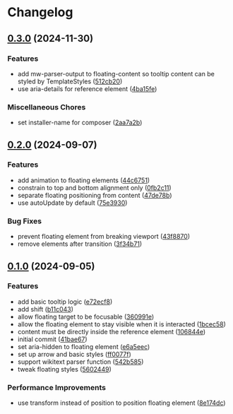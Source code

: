 # Changelog

## [0.3.0](https://github.com/StarCitizenTools/mediawiki-extensions-FloatingUI/compare/v0.2.0...v0.3.0) (2024-11-30)


### Features

* add mw-parser-output to floating-content so tooltip content can be styled by TemplateStyles ([512cb20](https://github.com/StarCitizenTools/mediawiki-extensions-FloatingUI/commit/512cb20e3d17ae2f038324fe242b3e8aa41ccd12))
* use aria-details for reference element ([4ba15fe](https://github.com/StarCitizenTools/mediawiki-extensions-FloatingUI/commit/4ba15fe35bb99a23833917e11bb3f67d2653d4b5))


### Miscellaneous Chores

* set installer-name for composer ([2aa7a2b](https://github.com/StarCitizenTools/mediawiki-extensions-FloatingUI/commit/2aa7a2be0e9dbf8ca75aea31d8c4b45f3a847131))

## [0.2.0](https://github.com/StarCitizenTools/mediawiki-extensions-FloatingUI/compare/v0.1.0...v0.2.0) (2024-09-07)


### Features

* add animation to floating elements ([44c6751](https://github.com/StarCitizenTools/mediawiki-extensions-FloatingUI/commit/44c67512c3c5de70cac622684d661faf15924761))
* constrain to top and bottom alignment only ([0fb2c11](https://github.com/StarCitizenTools/mediawiki-extensions-FloatingUI/commit/0fb2c11884fe736cb7f0f5fc1419c0fb0a87e43f))
* separate floating positioning from content ([47de78b](https://github.com/StarCitizenTools/mediawiki-extensions-FloatingUI/commit/47de78bdcb3654a78f32ddeb469a4b7f073c4a4a))
* use autoUpdate by default ([75e3930](https://github.com/StarCitizenTools/mediawiki-extensions-FloatingUI/commit/75e39308647e514a96376fe75e6f9121dc252911))


### Bug Fixes

* prevent floating element from breaking viewport ([43f8870](https://github.com/StarCitizenTools/mediawiki-extensions-FloatingUI/commit/43f8870e3c2282b93f80224216d6afb577519f88))
* remove elements after transition ([3f34b71](https://github.com/StarCitizenTools/mediawiki-extensions-FloatingUI/commit/3f34b7190f2ab6bf5429b8b5d1e529cd57d2980f))

## [0.1.0](https://github.com/StarCitizenTools/mediawiki-extensions-FloatingUI/compare/v0.0.1...v0.1.0) (2024-09-05)


### Features

* add basic tooltip logic ([e72ecf8](https://github.com/StarCitizenTools/mediawiki-extensions-FloatingUI/commit/e72ecf82adb16d781ea0ec5b78b6baa8328b3f70))
* add shift ([b11c043](https://github.com/StarCitizenTools/mediawiki-extensions-FloatingUI/commit/b11c0438449cd217e8299f5839d2cc39ca2104b1))
* allow floating target to be focusable ([360991e](https://github.com/StarCitizenTools/mediawiki-extensions-FloatingUI/commit/360991ef620ad5a3529f58b6cbe094e89613812c))
* allow the floating element to stay visible when it is interacted ([1bcec58](https://github.com/StarCitizenTools/mediawiki-extensions-FloatingUI/commit/1bcec5845579775dda9e7de982c9c9935cfa6130))
* content must be directly inside the reference element ([106844e](https://github.com/StarCitizenTools/mediawiki-extensions-FloatingUI/commit/106844e9446d4bdb8f35c08ce8cc6f6ada275ae6))
* initial commit ([41bae67](https://github.com/StarCitizenTools/mediawiki-extensions-FloatingUI/commit/41bae675933cb618b2e5dfa36d5572c544eeed45))
* set aria-hidden to floating element ([e6a5eec](https://github.com/StarCitizenTools/mediawiki-extensions-FloatingUI/commit/e6a5eecd0f5add28f1bcaa594b451ba3ad243924))
* set up arrow and basic styles ([ff0077f](https://github.com/StarCitizenTools/mediawiki-extensions-FloatingUI/commit/ff0077f0f88e368f9eb538f0c80195a1c40a167e))
* support wikitext parser function ([542b585](https://github.com/StarCitizenTools/mediawiki-extensions-FloatingUI/commit/542b585031fb6ad610f3a475fe1b143c63e8f83e))
* tweak floating styles ([5602449](https://github.com/StarCitizenTools/mediawiki-extensions-FloatingUI/commit/560244944eb969c638c3440c50f619bb2b5d4c9f))


### Performance Improvements

* use transform instead of position to position floating element ([8e174dc](https://github.com/StarCitizenTools/mediawiki-extensions-FloatingUI/commit/8e174dc875f97f71703c2fbc14d60dcdc5956c69))
